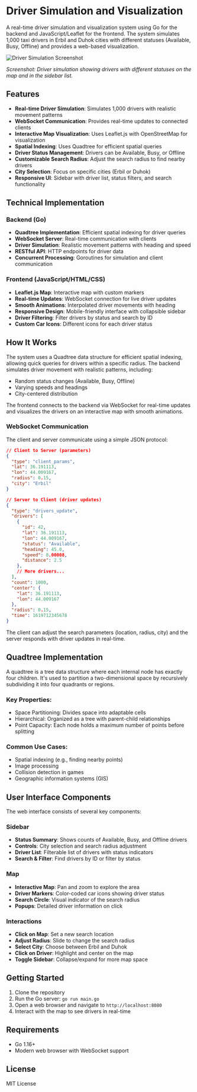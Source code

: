 # Driver Simulation and Visualization

A real-time driver simulation and visualization system using Go for the backend and JavaScript/Leaflet for the frontend. The system simulates 1,000 taxi drivers in Erbil and Duhok cities with different statuses (Available, Busy, Offline) and provides a web-based visualization.

![Driver Simulation Screenshot](screenshot.png)

*Screenshot: Driver simulation showing drivers with different statuses on the map and in the sidebar list.*

## Features

- **Real-time Driver Simulation**: Simulates 1,000 drivers with realistic movement patterns
- **WebSocket Communication**: Provides real-time updates to connected clients
- **Interactive Map Visualization**: Uses Leaflet.js with OpenStreetMap for visualization
- **Spatial Indexing**: Uses Quadtree for efficient spatial queries
- **Driver Status Management**: Drivers can be Available, Busy, or Offline
- **Customizable Search Radius**: Adjust the search radius to find nearby drivers
- **City Selection**: Focus on specific cities (Erbil or Duhok)
- **Responsive UI**: Sidebar with driver list, status filters, and search functionality

## Technical Implementation

### Backend (Go)

- **Quadtree Implementation**: Efficient spatial indexing for driver queries
- **WebSocket Server**: Real-time communication with clients
- **Driver Simulation**: Realistic movement patterns with heading and speed
- **RESTful API**: HTTP endpoints for driver data
- **Concurrent Processing**: Goroutines for simulation and client communication

### Frontend (JavaScript/HTML/CSS)

- **Leaflet.js Map**: Interactive map with custom markers
- **Real-time Updates**: WebSocket connection for live driver updates
- **Smooth Animations**: Interpolated driver movements with heading
- **Responsive Design**: Mobile-friendly interface with collapsible sidebar
- **Driver Filtering**: Filter drivers by status and search by ID
- **Custom Car Icons**: Different icons for each driver status

## How It Works

The system uses a Quadtree data structure for efficient spatial indexing, allowing quick queries for drivers within a specific radius. The backend simulates driver movement with realistic patterns, including:

- Random status changes (Available, Busy, Offline)
- Varying speeds and headings
- City-centered distribution

The frontend connects to the backend via WebSocket for real-time updates and visualizes the drivers on an interactive map with smooth animations.

### WebSocket Communication

The client and server communicate using a simple JSON protocol:

```json
// Client to Server (parameters)
{
  "type": "client_params",
  "lat": 36.191113,
  "lon": 44.009167,
  "radius": 0.15,
  "city": "Erbil"
}

// Server to Client (driver updates)
{
  "type": "drivers_update",
  "drivers": [
    {
      "id": 42,
      "lat": 36.191113,
      "lon": 44.009167,
      "status": "Available",
      "heading": 45.0,
      "speed": 0.00008,
      "distance": 2.5
    },
    // More drivers...
  ],
  "count": 1000,
  "center": {
    "lat": 36.191113,
    "lon": 44.009167
  },
  "radius": 0.15,
  "time": 1619712345678
}
```

The client can adjust the search parameters (location, radius, city) and the server responds with driver updates in real-time.

## Quadtree Implementation

A quadtree is a tree data structure where each internal node has exactly four children. It's used to partition a two-dimensional space by recursively subdividing it into four quadrants or regions.

### Key Properties:
- Space Partitioning: Divides space into adaptable cells
- Hierarchical: Organized as a tree with parent-child relationships
- Point Capacity: Each node holds a maximum number of points before splitting

### Common Use Cases:
- Spatial indexing (e.g., finding nearby points)
- Image processing
- Collision detection in games
- Geographic information systems (GIS)

## User Interface Components

The web interface consists of several key components:

### Sidebar
- **Status Summary**: Shows counts of Available, Busy, and Offline drivers
- **Controls**: City selection and search radius adjustment
- **Driver List**: Filterable list of drivers with status indicators
- **Search & Filter**: Find drivers by ID or filter by status

### Map
- **Interactive Map**: Pan and zoom to explore the area
- **Driver Markers**: Color-coded car icons showing driver status
- **Search Circle**: Visual indicator of the search radius
- **Popups**: Detailed driver information on click

### Interactions
- **Click on Map**: Set a new search location
- **Adjust Radius**: Slide to change the search radius
- **Select City**: Choose between Erbil and Duhok
- **Click on Driver**: Highlight and center on the map
- **Toggle Sidebar**: Collapse/expand for more map space

## Getting Started

1. Clone the repository
2. Run the Go server: `go run main.go`
3. Open a web browser and navigate to `http://localhost:8080`
4. Interact with the map to see drivers in real-time

## Requirements

- Go 1.16+
- Modern web browser with WebSocket support

## License

MIT License
